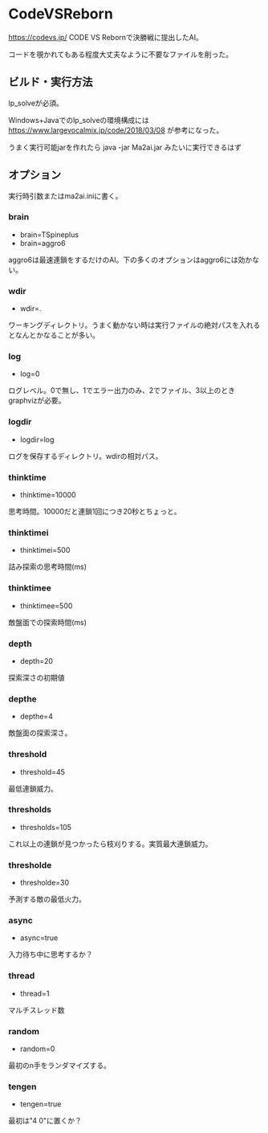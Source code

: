 # CodeVSReborn
https://codevs.jp/ 
CODE VS Rebornで決勝戦に提出したAI。

コードを覗かれてもある程度大丈夫なように不要なファイルを削った。

## ビルド・実行方法
lp_solveが必須。

Windows+Javaでのlp_solveの環境構成には
https://www.largevocalmix.jp/code/2018/03/08
が参考になった。

うまく実行可能jarを作れたら
java -jar Ma2ai.jar
みたいに実行できるはず

## オプション
実行時引数またはma2ai.iniに書く。

### brain
- brain=TSpineplus
- brain=aggro6

aggro6は最速連鎖をするだけのAI。下の多くのオプションはaggro6には効かない。

### wdir
- wdir=.

ワーキングディレクトリ。うまく動かない時は実行ファイルの絶対パスを入れるとなんとかなることが多い。

### log
- log=0

ログレベル。0で無し、1でエラー出力のみ、2でファイル、3以上のときgraphvizが必要。

### logdir
- logdir=log

ログを保存するディレクトリ。wdirの相対パス。

### thinktime
- thinktime=10000

思考時間。10000だと連鎖1回につき20秒とちょっと。

### thinktimei
- thinktimei=500

詰み探索の思考時間(ms)

### thinktimee
- thinktimee=500

敵盤面での探索時間(ms)

### depth
- depth=20

探索深さの初期値

### depthe
- depthe=4

敵盤面の探索深さ。

### threshold
- threshold=45

最低連鎖威力。

### thresholds
- thresholds=105

これ以上の連鎖が見つかったら枝刈りする。実質最大連鎖威力。

### thresholde
- thresholde=30

予測する敵の最低火力。

### async
- async=true

入力待ち中に思考するか？

### thread
- thread=1

マルチスレッド数

### random
- random=0

最初のn手をランダマイズする。

### tengen
- tengen=true

最初は"4 0"に置くか？
